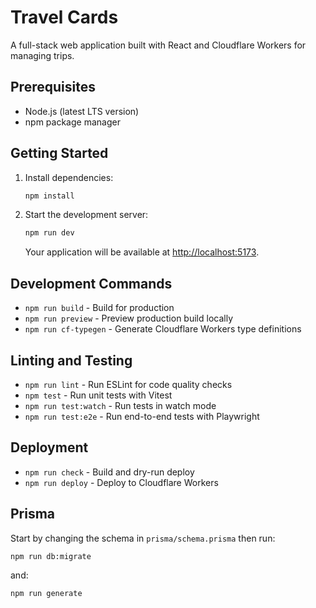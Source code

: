 # Travel Cards

A full-stack web application built with React and Cloudflare Workers for managing trips.

## Prerequisites

- Node.js (latest LTS version)
- npm package manager

## Getting Started

1. Install dependencies:
   ```bash
   npm install
   ```

2. Start the development server:
   ```bash
   npm run dev
   ```
   
   Your application will be available at [http://localhost:5173](http://localhost:5173).

## Development Commands

- `npm run build` - Build for production
- `npm run preview` - Preview production build locally
- `npm run cf-typegen` - Generate Cloudflare Workers type definitions

## Linting and Testing

- `npm run lint` - Run ESLint for code quality checks
- `npm test` - Run unit tests with Vitest
- `npm run test:watch` - Run tests in watch mode
- `npm run test:e2e` - Run end-to-end tests with Playwright

## Deployment

- `npm run check` - Build and dry-run deploy
- `npm run deploy` - Deploy to Cloudflare Workers
## Prisma

Start by changing the schema in `prisma/schema.prisma` then run:

```bash
npm run db:migrate
```

and:
```bash
npm run generate
```
